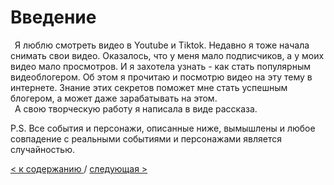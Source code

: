  # Введение

&ensp;Я люблю смотреть видео в Youtube  и Tiktok. Недавно я тоже начала снимать свои видео. Оказалось, что у меня мало подписчиков, а у моих видео мало просмотров. И я захотела узнать - как стать популярным видеоблогером. Об этом я прочитаю и посмотрю видео на эту тему в интернете. Знание этих секретов поможет мне стать успешным блогером, а может даже зарабатывать на этом. </br>
&ensp;А свою творческую работу я написала в виде рассказа.

P.S. Все события и персонажи, описанные ниже, вымышлены и любое совпадение с реальными событиями и персонажами является случайностью.

[< к содержанию ](./index.md) / [следующая >](./Глава_1.md)